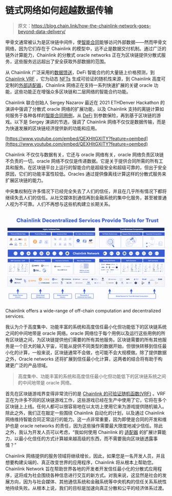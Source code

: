 # 链式网络如何超越数据传输

> 原文：<https://blog.chain.link/how-the-chainlink-network-goes-beyond-data-delivery/>

甲骨文通常被认为是区块链中间件，使[智能合同](https://chain.link/education/smart-contracts)能够访问外部数据——然而甲骨文网络，因为它们存在于 Chainlink 的模型中，远不止是数据交付机制。通过广泛的链外计算能力，Chainlink 的分散式 oracle networks 正在为区块链提供分散式服务，这些服务远远超出了安全获取外部数据的范围。

从 Chainlink 广泛采用的[数据馈送](https://data.chain.link/)，DeFi 智能合约的大量链上价格预测，到 [Chainlink VRF](https://chain.link/solutions/chainlink-vrf) ，它为动态 [NFTs](https://chain.link/education/nfts) 生成可验证的随机性来源，到 Chainlink 高度可定制的[外部适配器](https://blog.chain.link/build-and-use-external-adapters/)，Chainlink 网络正在支持一系列快速扩展的关键 oracle 功能，这些功能正在增强众多区块链和二层网络的智能合约功能。

Chainlink 联合创始人 Sergey Nazarov 最近在 2021 ETHDenver Hackathon 的演讲中强调了分散式 oracle 网络的扩展功能，以及 Chainlink 支持的离链计算如何服务于各种各样的[智能合同用例](https://blog.chain.link/44-ways-to-enhance-your-smart-contract-with-chainlink/)，从 [DeFi](https://chain.link/education/defi) 到参数保险，再到基于区块链的游戏。以下是 Sergey 演讲的节选，强调了 Chainlink 网络不仅仅是数据传输，而是为快速发展的区块链经济提供新的功能和应用。

[https://www.youtube.com/embed/QEXHItGXITY?feature=oembed](https://www.youtube.com/embed/QEXHItGXITY?feature=oembed)

Chainlink 不仅仅与数据有关，它还与 oracle 网络有关，oracle 网络负责区块链不负责的一切。oracle 网络不仅仅是传递数据。它是关于提供合同所需的所有工具和服务。在区块链平台上运行的智能合约是超级安全和超级可靠的，但出于安全原因，它们的功能丰富性较低。Oracles 通过提供像离线计算这样的分散式服务来扩展区块链的能力。

中央集权制在许多情况下已经完全失去了人们的信任，并且在几乎所有情况下都将继续失去人们的信任。从社交媒体到通信再到金融系统的集中化服务，甚至被普通人视为不可靠。人们不再想与这些机构建立长期关系。

![Chainlink Decentralized Services](img/9c97f0ccfe5e3482fdca483a774a26b3.png)

<figcaption id="caption-attachment-2041" class="wp-caption-text">Chainlink offers a wide-range of off-chain computation and decentralized services.</figcaption>





我认为介于高度集中、功能丰富的系统和高度信任最小化但功能低下的区块链系统之间的中间地带是 oracle 网络。oracle 网络位于每个用例以及运行这些用例的所有区块链之间，为区块链提供他们需要的所有其他服务。区块链需要的所有其他服务是一个巨大的输入宇宙，可能从提供不同类型的数据开始，但很快转移到信任最小化的计算，一般来说，区块链通常不会做，也可能不会大规模做。除了提供数据之外，Oracle networks 还将扩展到信任最小化计算，这两者的结合将有助于构建更广泛的产品领域。

> 高度集中、功能丰富的系统和高度信任最小化但功能低下的区块链系统之间的中间地带是 oracle 网络。

首先在区块链游戏界变得非常流行的是 [Chainlink 的可验证随机函数(VRF)](https://chain.link/solutions/chainlink-vrf) 。VRF 正在为许多不同的区块链游戏工作，这些游戏已经在生产中使用了它，它将在多个区块链上上线。任何人都可以很容易地在以太坊上使用它来为游戏提供随机输入。除此之外，我们正在敲定一些围绕 Chainlink 自动化的计划，以及通过 Chainlink 网络维持智能合同正常运行的能力。这一点非常重要，因为即使是合同的开发和维护也是 oracle networks 的责任，因为这些操作需要最大限度地减少信任。除此之外，我认为开发人员可以考虑，“我如何使用 Chainlink 的 [适配器](https://blog.chain.link/build-and-use-external-adapters/) 的扩展计算能力，以最小化信任的方式计算越来越高级的东西，而不需要我向区块链透露事情？”

Chainlink 网络提供的服务领域将继续增长，因此，如果您是一名开发人员，并且想要构建尖端的、真正改变世界的应用程序，Chainlink 将从根本上帮助您。Chainlink Network 旨在帮助世界各地的开发者开发信任最小化的分散式应用程序，这将成为社会围绕各种信息进行交互的新方式。对我来说，这显然是社会的发展方向，因为与社会媒体、其他通信系统和金融系统等中央机构的信任关系系统性地持续失败。从根本上说，我们的目标是加速向真正分散和公平的经济体系过渡。

